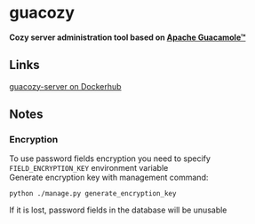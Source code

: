 # guacozy
__Cozy server administration tool based on [Apache Guacamole™](https://guacamole.apache.org/)__

## Links
[guacozy-server on Dockerhub](https://hub.docker.com/r/guacozy/guacozy-server)

## Notes

### Encryption

To use password fields encryption you need to specify `FIELD_ENCRYPTION_KEY` environment variable  
Generate encryption key with management command:  

`python ./manage.py generate_encryption_key`  

If it is lost, password fields in the database will be unusable